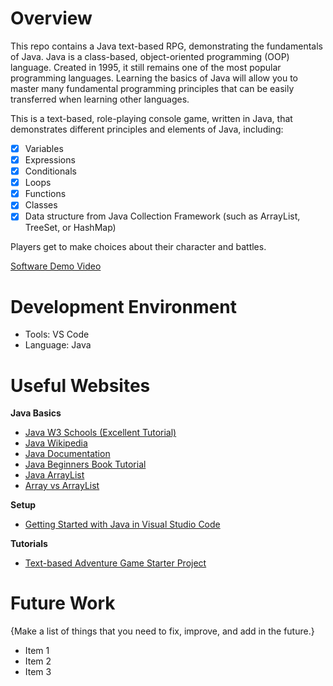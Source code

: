 # Overview

This repo contains a Java text-based RPG, demonstrating the fundamentals of Java. Java is a class-based, object-oriented programming (OOP) language. Created in 1995, it still remains one of the most popular programming languages. Learning the basics of Java will allow you to master many fundamental programming principles that can be easily transferred when learning other languages.

This is a text-based, role-playing console game, written in Java, that demonstrates different principles and elements of Java, including:

- [x] Variables
- [x] Expressions
- [x] Conditionals
- [x] Loops
- [x] Functions
- [x] Classes
- [x] Data structure from Java Collection Framework (such as ArrayList, TreeSet, or HashMap)

Players get to make choices about their character and battles.

[Software Demo Video](http://youtube.link.goes.here)

# Development Environment

- Tools: VS Code
- Language: Java

# Useful Websites

**Java Basics**

- [Java W3 Schools (Excellent Tutorial)](https://www.w3schools.com/java/default.asp)
- [Java Wikipedia](<https://en.wikipedia.org/wiki/Java_(programming_language)>)
- [Java Documentation](https://docs.oracle.com/en/java/javase/index.html)
- [Java Beginners Book Tutorial](https://beginnersbook.com/java-collections-tutorials/)
- [Java ArrayList](https://www.geeksforgeeks.org/arraylist-in-java/?ref=lbp)
- [Array vs ArrayList](https://www.geeksforgeeks.org/array-vs-arraylist-in-java/)

**Setup**

- [Getting Started with Java in Visual Studio Code](https://code.visualstudio.com/docs/java/java-tutorial)

**Tutorials**

- [Text-based Adventure Game Starter Project](https://www.youtube.com/watch?v=EpB9u4ItOYU&list=PLbo1Fti4F5xKO0aJmso2rSGCmNCvW88XP&index=1)

# Future Work

{Make a list of things that you need to fix, improve, and add in the future.}

- Item 1
- Item 2
- Item 3
